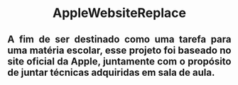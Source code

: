 <h1 align="center">AppleWebsiteReplace</h1>

<h2 align="justify">A fim de ser destinado como uma tarefa para uma matéria escolar, esse projeto foi baseado no site oficial da Apple, juntamente com o propósito de juntar técnicas adquiridas em sala de aula.</h2>
